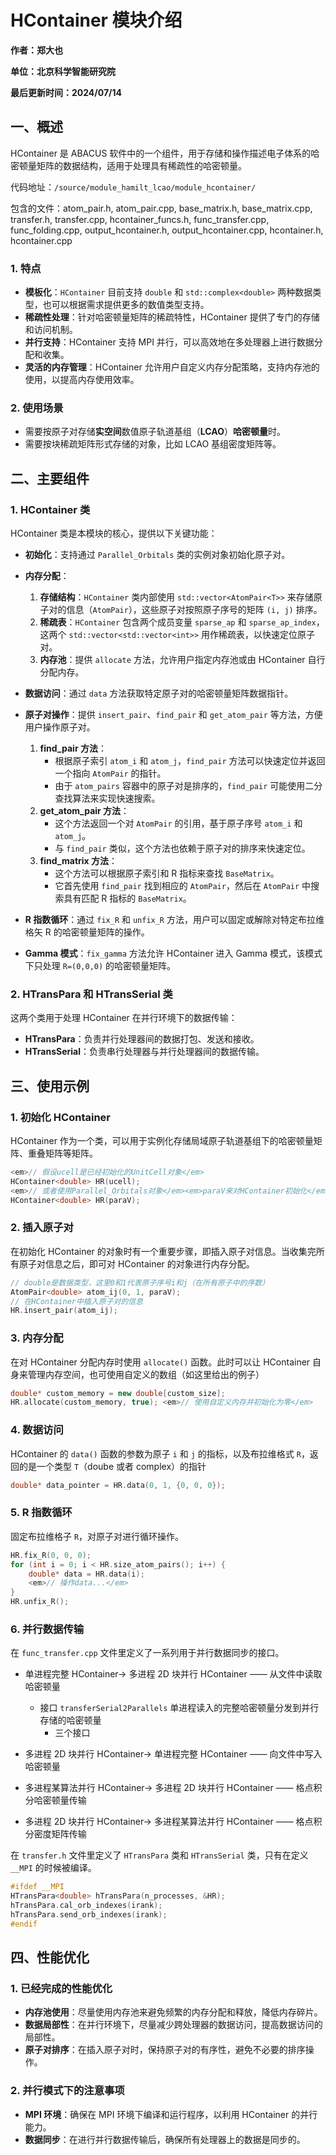 # HContainer 模块介绍

<strong>作者：郑大也</strong>

<strong>单位：北京科学智能研究院</strong>

<strong>最后更新时间：2024/07/14</strong>

## 一、概述

HContainer 是 ABACUS 软件中的一个组件，用于存储和操作描述电子体系的哈密顿量矩阵的数据结构，适用于处理具有稀疏性的哈密顿量。

代码地址：`/source/module_hamilt_lcao/module_hcontainer/`

包含的文件：atom_pair.h, atom_pair.cpp, base_matrix.h, base_matrix.cpp, transfer.h,  transfer.cpp,  hcontainer_funcs.h, func_transfer.cpp, func_folding.cpp, output_hcontainer.h, output_hcontainer.cpp, hcontainer.h, hcontainer.cpp

### 1. 特点

- <strong>模板化</strong>：`HContainer` 目前支持 `double` 和 `std::complex<double>` 两种数据类型，也可以根据需求提供更多的数值类型支持。
- <strong>稀疏性处理</strong>：针对哈密顿量矩阵的稀疏特性，HContainer 提供了专门的存储和访问机制。
- <strong>并行支持</strong>：HContainer 支持 MPI 并行，可以高效地在多处理器上进行数据分配和收集。
- <strong>灵活的内存管理</strong>：HContainer 允许用户自定义内存分配策略，支持内存池的使用，以提高内存使用效率。

### 2. 使用场景

- 需要按原子对存储<strong>实空间</strong>数值原子轨道基组（<strong>LCAO</strong>）<strong>哈密顿量</strong>时。
- 需要按块稀疏矩阵形式存储的对象，比如 LCAO 基组密度矩阵等。

## 二、主要组件

### 1. HContainer 类

HContainer 类是本模块的核心，提供以下关键功能：

- <strong>初始化</strong>：支持通过 `Parallel_Orbitals` 类的实例对象初始化原子对。
- <strong>内存分配</strong>：

  1. <strong>存储结构</strong>：`HContainer` 类内部使用 `std::vector<AtomPair<T>>` 来存储原子对的信息（`AtomPair`），这些原子对按照原子序号的矩阵 `(i, j)` 排序。
  2. <strong>稀疏表</strong>：`HContainer` 包含两个成员变量 `sparse_ap` 和 `sparse_ap_index`，这两个 `std::vector<std::vector<int>>` 用作稀疏表，以快速定位原子对。
  3. <strong>内存池</strong>：提供 `allocate` 方法，允许用户指定内存池或由 HContainer 自行分配内存。
- <strong>数据访问</strong>：通过 `data` 方法获取特定原子对的哈密顿量矩阵数据指针。
- <strong>原子对操作</strong>：提供 `insert_pair`、`find_pair` 和 `get_atom_pair` 等方法，方便用户操作原子对。

  1. <strong>find_pair</strong><strong> 方法</strong>：
     - 根据原子索引 `atom_i` 和 `atom_j`，`find_pair` 方法可以快速定位并返回一个指向 `AtomPair` 的指针。
     - 由于 `atom_pairs` 容器中的原子对是排序的，`find_pair` 可能使用二分查找算法来实现快速搜索。
  2. <strong>get_atom_pair</strong><strong> 方法</strong>：
     - 这个方法返回一个对 `AtomPair` 的引用，基于原子序号 `atom_i` 和 `atom_j`。
     - 与 `find_pair` 类似，这个方法也依赖于原子对的排序来快速定位。
  3. <strong>find_matrix</strong><strong> 方法</strong>：
     - 这个方法可以根据原子索引和 R 指标来查找 `BaseMatrix`。
     - 它首先使用 `find_pair` 找到相应的 `AtomPair`，然后在 `AtomPair` 中搜索具有匹配 R 指标的 `BaseMatrix`。
- <strong>R 指数循环</strong>：通过 `fix_R` 和 `unfix_R` 方法，用户可以固定或解除对特定布拉维格矢 R 的哈密顿量矩阵的操作。
- <strong>Gamma 模式</strong>：`fix_gamma` 方法允许 HContainer 进入 Gamma 模式，该模式下只处理 `R=(0,0,0)` 的哈密顿量矩阵。

### 2. HTransPara 和 HTransSerial 类

这两个类用于处理 HContainer 在并行环境下的数据传输：

- <strong>HTransPara</strong>：负责并行处理器间的数据打包、发送和接收。
- <strong>HTransSerial</strong>：负责串行处理器与并行处理器间的数据传输。

## 三、使用示例

### 1. 初始化 HContainer

HContainer 作为一个类，可以用于实例化存储局域原子轨道基组下的哈密顿量矩阵、重叠矩阵等矩阵。

```cpp
<em>// 假设ucell是已经初始化的UnitCell对象</em>
HContainer<double> HR(ucell);
<em>// 或者使用Parallel_Orbitals对象</em><em>paraV来对HContainer初始化</em>
HContainer<double> HR(paraV);
```

### 2. 插入原子对

在初始化 HContainer 的对象时有一个重要步骤，即插入原子对信息。当收集完所有原子对信息之后，即可对 HContainer 的对象进行内存分配。

```cpp
// double是数据类型，这里0和1代表原子序号i和j（在所有原子中的序数）
AtomPair<double> atom_ij(0, 1, paraV);
// 在HContainer中插入原子对的信息
HR.insert_pair(atom_ij);
```

### 3. 内存分配

在对 HContainer 分配内存时使用 `allocate()` 函数。此时可以让 HContainer 自身来管理内存空间，也可使用自定义的数组（如这里给出的例子）

```cpp
double* custom_memory = new double[custom_size];
HR.allocate(custom_memory, true); <em>// 使用自定义内存并初始化为零</em>
```

### 4. 数据访问

HContainer 的 `data()` 函数的参数为原子 `i` 和 `j` 的指标，以及布拉维格式 `R`，返回的是一个类型 `T`（doube 或者 complex<double>）的指针

```cpp
double* data_pointer = HR.data(0, 1, {0, 0, 0});
```

### 5. R 指数循环

固定布拉维格子 `R`，对原子对进行循环操作。

```cpp
HR.fix_R(0, 0, 0);
for (int i = 0; i < HR.size_atom_pairs(); i++) {
    double* data = HR.data(i);
    <em>// 操作data...</em>
}
HR.unfix_R();
```

### 6. 并行数据传输

在 `func_transfer.cpp` 文件里定义了一系列用于并行数据同步的接口。

- 单进程完整 HContainer-> 多进程 2D 块并行 HContainer  —— 从文件中读取哈密顿量

  - 接口 `transferSerial2Parallels` 单进程读入的完整哈密顿量分发到并行存储的哈密顿量
    - 三个接口
- 多进程 2D 块并行 HContainer-> 单进程完整 HContainer  —— 向文件中写入哈密顿量
- 多进程某算法并行 HContainer-> 多进程 2D 块并行 HContainer —— 格点积分哈密顿量传输
- 多进程 2D 块并行 HContainer-> 多进程某算法并行 HContainer —— 格点积分密度矩阵传输

在 `transfer.h` 文件里定义了 `HTransPara` 类和 `HTransSerial` 类，只有在定义 `__MPI` 的时候被编译。

```cpp
#ifdef __MPI
HTransPara<double> hTransPara(n_processes, &HR);
hTransPara.cal_orb_indexes(irank);
hTransPara.send_orb_indexes(irank);
#endif
```

## 四、性能优化

### 1. 已经完成的性能优化

- <strong>内存池使用</strong>：尽量使用内存池来避免频繁的内存分配和释放，降低内存碎片。
- <strong>数据局部性</strong>：在并行环境下，尽量减少跨处理器的数据访问，提高数据访问的局部性。
- <strong>原子对排序</strong>：在插入原子对时，保持原子对的有序性，避免不必要的排序操作。

### 2. 并行模式下的注意事项

- <strong>MPI 环境</strong>：确保在 MPI 环境下编译和运行程序，以利用 HContainer 的并行能力。
- <strong>数据同步</strong>：在进行并行数据传输后，确保所有处理器上的数据是同步的。
